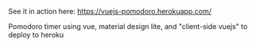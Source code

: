 See it in action here: https://vuejs-pomodoro.herokuapp.com/


Pomodoro timer using vue, material design lite, and "client-side vuejs" to deploy to heroku

